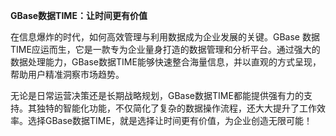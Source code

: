 **GBase数据TIME：让时间更有价值**

在信息爆炸的时代，如何高效管理与利用数据成为企业发展的关键。GBase 数据 TIME应运而生，它是一款专为企业量身打造的数据管理和分析平台。通过强大的数据处理能力，GBase数据TIME能够快速整合海量信息，并以直观的方式呈现，帮助用户精准洞察市场趋势。

无论是日常运营决策还是长期战略规划，GBase数据TIME都能提供强有力的支持。其独特的智能化功能，不仅简化了复杂的数据操作流程，还大大提升了工作效率。选择GBase数据TIME，就是选择让时间更有价值，为企业创造无限可能！